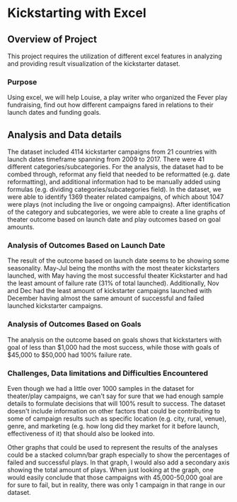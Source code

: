# Kickstarting with Excel

## Overview of Project
This project requires the utilization of different excel features in analyzing and providing result visualization of the kickstarter dataset.

### Purpose
Using excel, we will help Louise, a play writer who organized the Fever play fundraising, find out how different campaigns fared in relations to their launch dates and funding goals. 

## Analysis and Data details
The dataset included 4114 kickstarter campaigns from 21 countries with launch dates timeframe spanning from 2009 to 2017. There were 41 different categories/subcategories. For the analysis, the dataset had to be combed through, reformat any field that needed to be reformatted (e.g. date reformatting), and additional information had to be manually added using formulas (e.g. dividing categories/subcategories field). In the dataset, we were able to identify 1369 theater related campaigns, of which about 1047 were plays (not including the live or ongoing campaigns). After identification of the category and subcategories, we were able to create a line graphs of theater outcome based on launch date and play outcomes based on goal amounts.   

### Analysis of Outcomes Based on Launch Date

The result of the outcome based on launch date seems to be showing some seasonality. May-Jul being the months with the most theater kickstarters launched, with May having the most successful theater Kickstarter and had the least amount of failure rate (31% of total launched). Additionally, Nov and Dec had the least amount of kickstarter campaigns launched with December having almost the same amount of successful and failed launched kickstarter campaigns. 
 

### Analysis of Outcomes Based on Goals

The analysis on the outcome based on goals shows that kickstarters with goal of less than $1,000 had the most success, while those with goals of $45,000 to $50,000 had 100% failure rate. 


### Challenges, Data limitations and Difficulties Encountered
Even though we had a little over 1000 samples in the dataset for theater/play campaigns, we can't say for sure that we had enough sample details to formulate decisions that will 100% result to success. The dataset doesn't include information on other factors that could be contributing to some of campaign results such as specific location (e.g. city, rural, venue), genre, and marketing (e.g. how long did they market for it before launch, effectiveness of it) that should also be looked into. 

Other graphs that could be used to represent the results of the analyses could be a stacked column/bar graph especially to show the percentages of failed and successful plays. In that graph, I would also add a secondary axis showing the total amount of plays. When just looking at the graph, one would easily conclude that those campaigns with 45,000-50,000 goal are for sure to fail, but in reality, there was only 1 campaign in that range in our dataset. 
